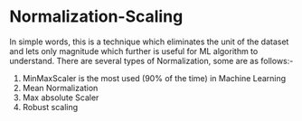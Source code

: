 # Normalization-Scaling

In simple words, this is a technique which eliminates the unit of the dataset and lets only magnitude which further is useful for ML algorithm to understand.
There are several types of Normalization, some are as follows:-
1. MinMaxScaler is the most used (90% of the time) in Machine Learning 
2. Mean Normalization
3. Max absolute Scaler
4. Robust scaling
